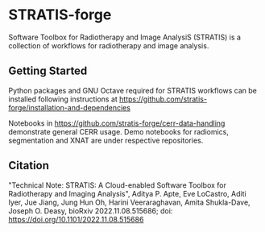 # STRATIS-forge
Software Toolbox for Radiotherapy and Image AnalysiS (STRATIS) is a collection of workflows for radiotherapy and image analysis. 

## Getting Started
Python packages and GNU Octave required for STRATIS workflows can be installed following instructions at https://github.com/stratis-forge/installation-and-dependencies </br>

Notebooks in https://github.com/stratis-forge/cerr-data-handling demonstrate general CERR usage. Demo notebooks for radiomics, segmentation and XNAT are under respective repositories.


## Citation
"Technical Note: STRATIS: A Cloud-enabled Software Toolbox for Radiotherapy and Imaging Analysis", Aditya P. Apte, Eve LoCastro, Aditi Iyer, Jue Jiang, Jung Hun Oh, Harini Veeraraghavan, Amita Shukla-Dave, Joseph O. Deasy, bioRxiv 2022.11.08.515686; doi: https://doi.org/10.1101/2022.11.08.515686
